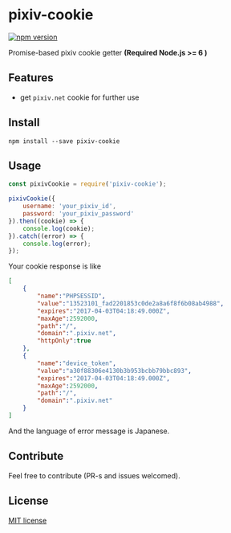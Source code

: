 # pixiv-cookie
[![npm version](https://badge.fury.io/js/pixiv-cookie.svg)](https://badge.fury.io/js/pixiv-cookie)

Promise-based pixiv cookie getter **(Required Node.js >= 6 )**

## Features
- get `pixiv.net` cookie for further use

## Install
```
npm install --save pixiv-cookie
```

## Usage
```javascript
const pixivCookie = require('pixiv-cookie');

pixivCookie({
    username: 'your_pixiv_id',
    password: 'your_pixiv_password'
}).then((cookie) => {
    console.log(cookie);
}).catch((error) => {
    console.log(error);
});
```

Your cookie response is like 
```json
[
    {
        "name":"PHPSESSID",
        "value":"13523101_fad2201853c0de2a8a6f8f6b08ab4988",
        "expires":"2017-04-03T04:18:49.000Z",
        "maxAge":2592000,
        "path":"/",
        "domain":".pixiv.net",
        "httpOnly":true
    },
    {
        "name":"device_token",
        "value":"a30f88306e4130b3b953bcbb79bbc893",
        "expires":"2017-04-03T04:18:49.000Z",
        "maxAge":2592000,
        "path":"/",
        "domain":".pixiv.net"
    }
]
```

And the language of error message is Japanese.

## Contribute
Feel free to contribute (PR-s and issues welcomed).

## License
[MIT license](http://opensource.org/licenses/mit-license.php)
